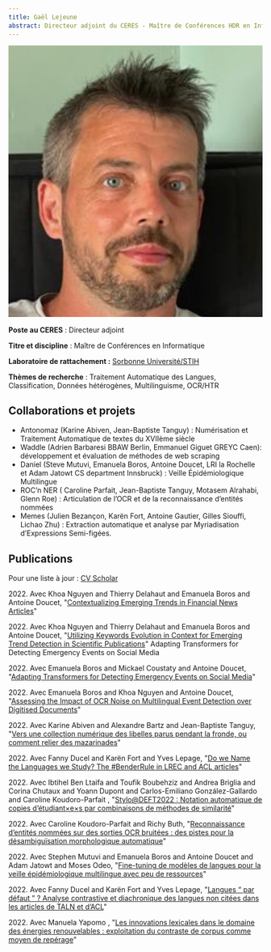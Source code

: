 ```yaml
---
title: Gaël Lejeune
abstract: Directeur adjoint du CERES - Maître de Conférences HDR en Informatique
---
```


![](lejeune_gael.png)

**Poste au CERES** : Directeur adjoint

**Titre et discipline** : Maître de Conférences en Informatique

**Laboratoire de rattachement :** [Sorbonne Université/STIH](http://stih-sorbonne-universite.fr/)

**Thèmes de recherche** : Traitement Automatique des Langues, Classification, Données hétérogènes, Multilinguisme, OCR/HTR

## Collaborations et projets

- Antonomaz (Karine Abiven, Jean-Baptiste Tanguy) : Numérisation et Traitement Automatique de textes du XVIIème siècle
- Waddle (Adrien Barbaresi BBAW Berlin, Emmanuel Giguet GREYC Caen): développement et évaluation de méthodes de web scraping
- Daniel (Steve Mutuvi, Emanuela Boros, Antoine Doucet, LRI la Rochelle et Adam Jatowt CS department Innsbruck) : Veille Épidémiologique Multilingue
- ROC’n NER ( Caroline Parfait, Jean-Baptiste Tanguy, Motasem Alrahabi, Glenn Roe) : Articulation de l’OCR et de la reconnaissance d’entités nommées
- Memes (Julien Bezançon, Karën Fort, Antoine Gautier, Gilles Siouffi, Lichao Zhu) :  Extraction automatique et analyse par Myriadisation d’Expressions Semi-figées.

## Publications

Pour une liste à jour : [CV Scholar](https://scholar.google.fr/citations?user=32Mc2GwAAAAJ&hl=fr)

2022\. Avec Khoa Nguyen and Thierry Delahaut and Emanuela Boros  and Antoine Doucet, "[Contextualizing Emerging Trends in Financial News Articles](https://sites.google.com/nlg.csie.ntu.edu.tw/finnlp-2022-emnlp/accepted-papers?authuser=0)"

2022\. Avec Khoa Nguyen and Thierry Delahaut and Emanuela Boros  and Antoine Doucet, "[Utilizing Keywords Evolution in Context for Emerging Trend Detection in Scientific Publications]( )"
Adapting Transformers for Detecting Emergency Events on Social Media

2022\. Avec Emanuela Boros and Mickael Coustaty  and Antoine Doucet, "[Adapting Transformers for Detecting Emergency Events on Social Media]( )"

2022\. Avec Emanuela Boros and Khoa Nguyen  and Antoine Doucet, "[Assessing the Impact of OCR Noise on Multilingual Event Detection over Digitised Documents](https://www.springer.com/journal/799)"

2022\. Avec Karine Abiven and Alexandre Bartz  and Jean-Baptiste Tanguy, "[Vers une collection numérique des libelles parus pendant la fronde, ou comment relier des mazarinades](http://cornucopia16.com/blog/2022/04/24/karine-abiven-alexandre-bartz-gael-lejeune-et-jean-baptiste-tanguy-vers-une-collection-numerique-des-libelles-parus-pendant-la-fronde-ou-comment-relier-des-mazarinades/)"

2022\. Avec Fanny Ducel and Karën Fort  and Yves Lepage, "[Do we Name the Languages we Study? The \#BenderRule in LREC and ACL articles](https://hal.inria.fr/hal-03680561)"

2022\. Avec Ibtihel Ben Ltaifa and Toufik Boubehziz and Andrea Briglia and Corina Chutaux and Yoann Dupont and Carlos-Emiliano González-Gallardo and Caroline Koudoro-Parfait , "[Stylo\@DEFT2022 : Notation automatique de copies d’étudiant$\times$e$\times$s par combinaisons de méthodes de similarité](https://hal.archives-ouvertes.fr/hal-03705873)"

2022\. Avec Caroline Koudoro-Parfait  and Richy Buth, "[Reconnaissance d’entités nommées sur des sorties OCR bruitées : des pistes pour la désambiguïsation morphologique automatique](https://hal.archives-ouvertes.fr/hal-03701476)"

2022\. Avec Stephen Mutuvi and Emanuela Boros and Antoine Doucet and Adam Jatowt  and Moses Odeo, "[Fine-tuning de modèles de langues pour la veille épidémiologique multilingue avec peu de ressources](https://hal.archives-ouvertes.fr/hal-03701516)"

2022\. Avec Fanny Ducel and Karën Fort  and Yves Lepage, "[Langues “ par défaut ” ? Analyse contrastive et diachronique des langues non citées dans les articles de TALN et d’ACL](https://hal.inria.fr/hal-03680565)"

2022\. Avec Manuela Yapomo , "[Les innovations lexicales dans le domaine des énergies renouvelables : exploitation du contraste de corpus comme moyen de repérage](https://classiques-garnier.com/neologica.html)"
